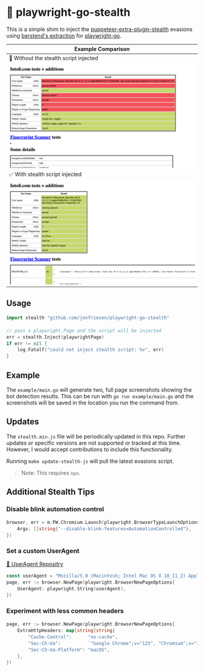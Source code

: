 # 🥷 playwright-go-stealth

This is a simple shim to inject the [puppeteer-extra-plugin-stealth](https://github.com/berstend/puppeteer-extra/tree/master/packages/puppeteer-extra-plugin-stealth) evasions using [berstend's extraction](https://github.com/berstend/puppeteer-extra/tree/master/packages/extract-stealth-evasions) for [playwright-go](https://github.com/playwright-community/playwright-go).

| Example Comparison |
|---------------------|
| 🚨 Without the stealth script injected |
| ![Without Stealth](images/without_stealth.png) |
| ✅ With stealth script injected |
| ![With Stealth](images/with_stealth.png) |

## Usage

```go
import stealth "github.com/jonfriesen/playwright-go-stealth"

// pass a playwright.Page and the script will be injected
err = stealth.Inject(playwrightPage)
if err != nil {
    log.Fatalf("could not inject stealth script: %v", err)
}
```

## Example

The `example/main.go` will generate two, full page screenshots showing the bot detection results. This can be run with `go run example/main.go` and the screenshots will be saved in the location you run the command from.

## Updates
The `stealth.min.js` file will be periodically updated in this repo. Further updates or specific versions are not supported or tracked at this time. However, I would accept contributions to include this functionality.

Running `make update-stealth-js` will pull the latest evasions script.

> Note: This requires `npx`.

## Additional Stealth Tips

### Disable blink automation control

```go
browser, err = m.PW.Chromium.Launch(playwright.BrowserTypeLaunchOptions{
    Args: []string{"--disable-blink-features=AutomationControlled"},
})
```

### Set a custom UserAgent
[🔗 UserAgent Repositry](https://explore.whatismybrowser.com/useragents/explore/)
```go
const userAgent = "Mozilla/5.0 (Macintosh; Intel Mac OS X 10_11_2) AppleWebKit/601.3.9 (KHTML, like Gecko) Version/9.0.2 Safari/601.3.9"
page, err := browser.NewPage(playwright.BrowserNewPageOptions{
    UserAgent: playwright.String(userAgent),
})
```

### Experiment with less common headers
```go
page, err := browser.NewPage(playwright.BrowserNewPageOptions{
    ExtraHttpHeaders: map[string]string{
        "Cache-Control":      "no-cache",
        "Sec-Ch-Ua":          `"Google Chrome";v="125", "Chromium";v="125", "Not.A/Brand";v="24"`,
        "Sec-Ch-Ua-Platform": "macOS",
    },
})
```

